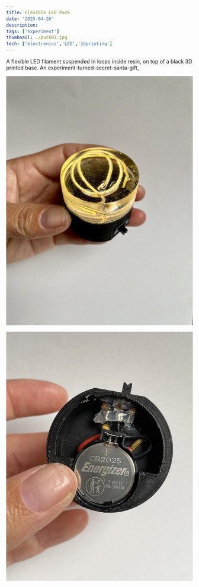 ```yaml
---
title: Flexible LED Puck 
date: "2025-04-26"
description: 
tags: ['experiment']
thumbnail: ./puck01.jpg
tech: ['electronics','LED','3dprinting']
---
```

A flexible LED filament suspended in loops inside resin, on top of a black 3D printed base. An experiment-turned-secret-santa-gift, 

![A small cylindrical puck in a hand. The top half is clear resin with a lit LED filament in loops inside, the bottom half is black 3D print.](./handlheld.jpeg)

![The bottom of the puck is shown. It's an open base with a small coin cell battery, showing soldered wires and hot glue.](./puck_inside.jpeg)